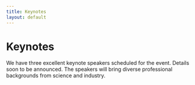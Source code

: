 ```yaml
---
title: Keynotes
layout: default
---
```


# Keynotes

We have three excellent keynote speakers scheduled for the event. Details soon to be announced. The speakers will bring diverse professional backgrounds from science and industry.
